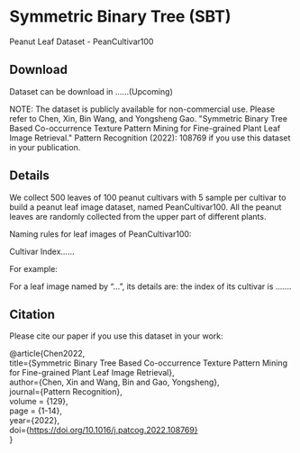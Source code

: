 # Symmetric Binary Tree (SBT)
Peanut Leaf Dataset - PeanCultivar100
## Download  
Dataset can be download in ......(Upcoming)    

NOTE: The dataset is publicly available for non-commercial use. Please refer to Chen, Xin, Bin Wang, and Yongsheng Gao. "Symmetric Binary Tree Based Co-occurrence Texture Pattern Mining for Fine-grained Plant Leaf Image Retrieval." Pattern Recognition (2022): 108769 if you use this dataset in your publication.

## Details  
We collect 500 leaves of 100 peanut cultivars with 5 sample per cultivar to build a peanut leaf image dataset, named PeanCultivar100. All the peanut leaves are randomly collected from the upper part of different plants.  

Naming rules for leaf images of PeanCultivar100:  

Cultivar Index...... 

For example:  

For a leaf image named by “...”, its details are: the index of its cultivar is .......  

## Citation

Please cite our paper if you use this dataset in your work:  

@article{Chen2022,  
 title={Symmetric Binary Tree Based Co-occurrence Texture Pattern Mining for Fine-grained Plant Leaf Image Retrieval},  
 author={Chen, Xin and Wang, Bin and Gao, Yongsheng},   
 journal={Pattern Recognition},   
 volume = {129},   
 page = {1-14},    
 year={2022},    
 doi={https://doi.org/10.1016/j.patcog.2022.108769}   
}   
